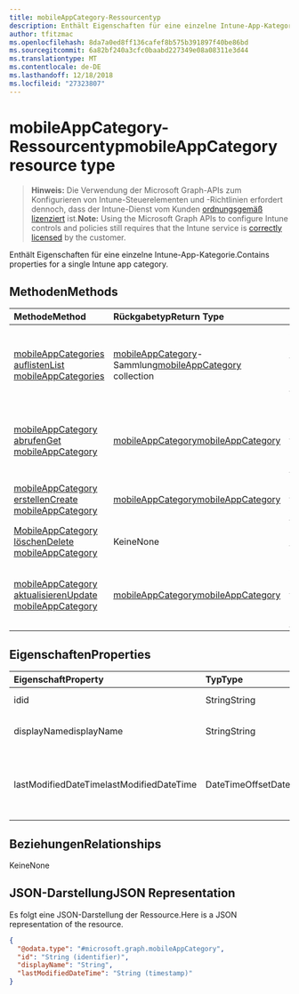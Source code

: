 ```yaml
---
title: mobileAppCategory-Ressourcentyp
description: Enthält Eigenschaften für eine einzelne Intune-App-Kategorie.
author: tfitzmac
ms.openlocfilehash: 8da7a0ed8ff136cafef8b575b391897f40be86bd
ms.sourcegitcommit: 6a82bf240a3cfc0baabd227349e08a08311e3d44
ms.translationtype: MT
ms.contentlocale: de-DE
ms.lasthandoff: 12/18/2018
ms.locfileid: "27323807"
---
```

# <a name="mobileappcategory-resource-type"></a><span data-ttu-id="b3f11-103">mobileAppCategory-Ressourcentyp</span><span class="sxs-lookup"><span data-stu-id="b3f11-103">mobileAppCategory resource type</span></span>

> <span data-ttu-id="b3f11-104">**Hinweis:** Die Verwendung der Microsoft Graph-APIs zum Konfigurieren von Intune-Steuerelementen und -Richtlinien erfordert dennoch, dass der Intune-Dienst vom Kunden [ordnungsgemäß lizenziert](https://go.microsoft.com/fwlink/?linkid=839381) ist.</span><span class="sxs-lookup"><span data-stu-id="b3f11-104">**Note:** Using the Microsoft Graph APIs to configure Intune controls and policies still requires that the Intune service is [correctly licensed](https://go.microsoft.com/fwlink/?linkid=839381) by the customer.</span></span>

<span data-ttu-id="b3f11-105">Enthält Eigenschaften für eine einzelne Intune-App-Kategorie.</span><span class="sxs-lookup"><span data-stu-id="b3f11-105">Contains properties for a single Intune app category.</span></span>
## <a name="methods"></a><span data-ttu-id="b3f11-106">Methoden</span><span class="sxs-lookup"><span data-stu-id="b3f11-106">Methods</span></span>
|<span data-ttu-id="b3f11-107">Methode</span><span class="sxs-lookup"><span data-stu-id="b3f11-107">Method</span></span>|<span data-ttu-id="b3f11-108">Rückgabetyp</span><span class="sxs-lookup"><span data-stu-id="b3f11-108">Return Type</span></span>|<span data-ttu-id="b3f11-109">Beschreibung</span><span class="sxs-lookup"><span data-stu-id="b3f11-109">Description</span></span>|
|:---|:---|:---|
|[<span data-ttu-id="b3f11-110">mobileAppCategories auflisten</span><span class="sxs-lookup"><span data-stu-id="b3f11-110">List mobileAppCategories</span></span>](../api/intune-apps-mobileappcategory-list.md)|<span data-ttu-id="b3f11-111">[mobileAppCategory](../resources/intune-apps-mobileappcategory.md)-Sammlung</span><span class="sxs-lookup"><span data-stu-id="b3f11-111">[mobileAppCategory](../resources/intune-apps-mobileappcategory.md) collection</span></span>|<span data-ttu-id="b3f11-112">Auflisten von Eigenschaften und Beziehungen der [mobileAppCategory](../resources/intune-apps-mobileappcategory.md)-Objekte.</span><span class="sxs-lookup"><span data-stu-id="b3f11-112">List properties and relationships of the [mobileAppCategory](../resources/intune-apps-mobileappcategory.md) objects.</span></span>|
|[<span data-ttu-id="b3f11-113">mobileAppCategory abrufen</span><span class="sxs-lookup"><span data-stu-id="b3f11-113">Get mobileAppCategory</span></span>](../api/intune-apps-mobileappcategory-get.md)|[<span data-ttu-id="b3f11-114">mobileAppCategory</span><span class="sxs-lookup"><span data-stu-id="b3f11-114">mobileAppCategory</span></span>](../resources/intune-apps-mobileappcategory.md)|<span data-ttu-id="b3f11-115">Lesen von Eigenschaften und Beziehungen des [mobileAppCategory](../resources/intune-apps-mobileappcategory.md)-Objekts.</span><span class="sxs-lookup"><span data-stu-id="b3f11-115">Read properties and relationships of the [mobileAppCategory](../resources/intune-apps-mobileappcategory.md) object.</span></span>|
|[<span data-ttu-id="b3f11-116">mobileAppCategory erstellen</span><span class="sxs-lookup"><span data-stu-id="b3f11-116">Create mobileAppCategory</span></span>](../api/intune-apps-mobileappcategory-create.md)|[<span data-ttu-id="b3f11-117">mobileAppCategory</span><span class="sxs-lookup"><span data-stu-id="b3f11-117">mobileAppCategory</span></span>](../resources/intune-apps-mobileappcategory.md)|<span data-ttu-id="b3f11-118">Erstellen eines neuen [mobileAppCategory](../resources/intune-apps-mobileappcategory.md)-Objekts.</span><span class="sxs-lookup"><span data-stu-id="b3f11-118">Create a new [mobileAppCategory](../resources/intune-apps-mobileappcategory.md) object.</span></span>|
|[<span data-ttu-id="b3f11-119">MobileAppCategory löschen</span><span class="sxs-lookup"><span data-stu-id="b3f11-119">Delete mobileAppCategory</span></span>](../api/intune-apps-mobileappcategory-delete.md)|<span data-ttu-id="b3f11-120">Keine</span><span class="sxs-lookup"><span data-stu-id="b3f11-120">None</span></span>|<span data-ttu-id="b3f11-121">Löscht eine [mobileAppCategory](../resources/intune-apps-mobileappcategory.md).</span><span class="sxs-lookup"><span data-stu-id="b3f11-121">Deletes a [mobileAppCategory](../resources/intune-apps-mobileappcategory.md).</span></span>|
|[<span data-ttu-id="b3f11-122">mobileAppCategory aktualisieren</span><span class="sxs-lookup"><span data-stu-id="b3f11-122">Update mobileAppCategory</span></span>](../api/intune-apps-mobileappcategory-update.md)|[<span data-ttu-id="b3f11-123">mobileAppCategory</span><span class="sxs-lookup"><span data-stu-id="b3f11-123">mobileAppCategory</span></span>](../resources/intune-apps-mobileappcategory.md)|<span data-ttu-id="b3f11-124">Aktualisieren der Eigenschaften eines [mobileAppCategory](../resources/intune-apps-mobileappcategory.md)-Objekts.</span><span class="sxs-lookup"><span data-stu-id="b3f11-124">Update the properties of a [mobileAppCategory](../resources/intune-apps-mobileappcategory.md) object.</span></span>|

## <a name="properties"></a><span data-ttu-id="b3f11-125">Eigenschaften</span><span class="sxs-lookup"><span data-stu-id="b3f11-125">Properties</span></span>
|<span data-ttu-id="b3f11-126">Eigenschaft</span><span class="sxs-lookup"><span data-stu-id="b3f11-126">Property</span></span>|<span data-ttu-id="b3f11-127">Typ</span><span class="sxs-lookup"><span data-stu-id="b3f11-127">Type</span></span>|<span data-ttu-id="b3f11-128">Beschreibung</span><span class="sxs-lookup"><span data-stu-id="b3f11-128">Description</span></span>|
|:---|:---|:---|
|<span data-ttu-id="b3f11-129">id</span><span class="sxs-lookup"><span data-stu-id="b3f11-129">id</span></span>|<span data-ttu-id="b3f11-130">String</span><span class="sxs-lookup"><span data-stu-id="b3f11-130">String</span></span>|<span data-ttu-id="b3f11-131">Schlüssel der Entität</span><span class="sxs-lookup"><span data-stu-id="b3f11-131">The key of the entity.</span></span>|
|<span data-ttu-id="b3f11-132">displayName</span><span class="sxs-lookup"><span data-stu-id="b3f11-132">displayName</span></span>|<span data-ttu-id="b3f11-133">String</span><span class="sxs-lookup"><span data-stu-id="b3f11-133">String</span></span>|<span data-ttu-id="b3f11-134">Name der App-Kategorie</span><span class="sxs-lookup"><span data-stu-id="b3f11-134">The name of the app category.</span></span>|
|<span data-ttu-id="b3f11-135">lastModifiedDateTime</span><span class="sxs-lookup"><span data-stu-id="b3f11-135">lastModifiedDateTime</span></span>|<span data-ttu-id="b3f11-136">DateTimeOffset</span><span class="sxs-lookup"><span data-stu-id="b3f11-136">DateTimeOffset</span></span>|<span data-ttu-id="b3f11-137">Datum und Uhrzeit der letzten Änderung der mobileAppCategory.</span><span class="sxs-lookup"><span data-stu-id="b3f11-137">The date and time the mobileAppCategory was last modified.</span></span>|

## <a name="relationships"></a><span data-ttu-id="b3f11-138">Beziehungen</span><span class="sxs-lookup"><span data-stu-id="b3f11-138">Relationships</span></span>
<span data-ttu-id="b3f11-139">Keine</span><span class="sxs-lookup"><span data-stu-id="b3f11-139">None</span></span>
## <a name="json-representation"></a><span data-ttu-id="b3f11-140">JSON-Darstellung</span><span class="sxs-lookup"><span data-stu-id="b3f11-140">JSON Representation</span></span>
<span data-ttu-id="b3f11-141">Es folgt eine JSON-Darstellung der Ressource.</span><span class="sxs-lookup"><span data-stu-id="b3f11-141">Here is a JSON representation of the resource.</span></span>
<!-- {
  "blockType": "resource",
  "keyProperty": "id",
  "@odata.type": "microsoft.graph.mobileAppCategory"
}
-->
``` json
{
  "@odata.type": "#microsoft.graph.mobileAppCategory",
  "id": "String (identifier)",
  "displayName": "String",
  "lastModifiedDateTime": "String (timestamp)"
}
```



